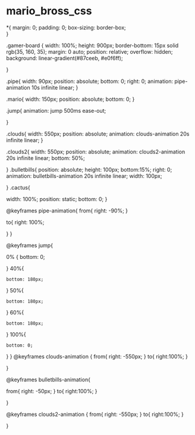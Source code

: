 # mario_bross_css


*{
margin: 0;
padding: 0;
box-sizing: border-box;   
}

.gamer-board {
  width: 100%;
  height: 900px;
  border-bottom: 15px solid rgb(35, 160, 35);
  margin: 0 auto;
  position: relative;
  overflow: hidden;
  background: linear-gradient(#87ceeb, #e0f6ff);

}

.pipe{
  width: 90px;
  position: absolute;
  bottom: 0;
  right: 0;
  animation: pipe-animation 10s infinite linear;
}

.mario{
  width: 150px;
  position: absolute;
  bottom: 0;
}

.jump{
  animation: jump 500ms ease-out;

}

.clouds{
  width: 550px;
  position: absolute;
  animation: clouds-animation 20s infinite linear;
}

.clouds2{
  width: 550px;
  position: absolute;
  animation: clouds2-animation 20s infinite linear;
  bottom: 50%;

}
.bulletbills{ 
  position: absolute;
  height: 100px;
  bottom:15%;
  right: 0;
  animation: bulletbills-animation 20s infinite linear;
  width: 100px;

}
.cactus{

  width: 100%;
  position: static;
  bottom: 0;
}


@keyframes pipe-animation{
  from{
    right: -90%;
}

  to{
    right: 100%;

}
}

@keyframes jump{

  0% {
    bottom: 0;

  }
  40%{

    bottom: 180px;
  }
  50%{

    bottom: 180px;
  }
  60%{

    bottom: 180px;

  }
  100%{ 

    bottom: 0;
  }
}
@keyframes clouds-animation {
  from{
    right: -550px;
  }
  to{
    right:100%;
  }
  
}


@keyframes bulletbills-animation{

  from{
    right: -50px;
  }
  to{
    right:100%;
  }

}

@keyframes clouds2-animation {
  from{
    right: -550px;
  }
  to{
    right:100%;
  }
  
}
